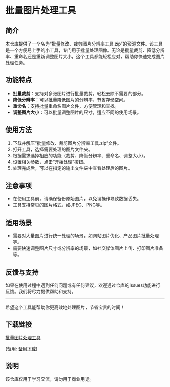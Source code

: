 # 批量图片处理工具

## 简介

本仓库提供了一个名为“批量修改、裁剪图片分辨率工具.zip”的资源文件。该工具是一个方便易上手的小工具，专门用于批量处理图像。无论是批量裁剪、降低分辨率、重命名还是重新调整图片大小，这个工具都能轻松应对，帮助你快速完成图片处理任务。

## 功能特点

- **批量裁剪**：支持对多张图片进行批量裁剪，轻松去除不需要的部分。
- **降低分辨率**：可以批量降低图片的分辨率，节省存储空间。
- **重命名**：支持批量重命名图片文件，方便管理和查找。
- **调整图片大小**：可以批量调整图片的尺寸，适应不同的使用场景。

## 使用方法

1. 下载并解压“批量修改、裁剪图片分辨率工具.zip”文件。
2. 打开工具，选择需要处理的图片文件夹。
3. 根据需求选择相应的功能（裁剪、降低分辨率、重命名、调整大小）。
4. 设置相关参数，点击“开始处理”按钮。
5. 处理完成后，可以在指定的输出文件夹中查看处理后的图片。

## 注意事项

- 在使用工具前，请确保备份原始图片，以免误操作导致数据丢失。
- 工具支持常见的图片格式，如JPEG、PNG等。

## 适用场景

- 需要对大量图片进行统一处理的场景，如网站图片优化、产品图片批量处理等。
- 需要快速调整图片尺寸或分辨率的场景，如社交媒体图片上传、打印图片准备等。

## 反馈与支持

如果在使用过程中遇到任何问题或有任何建议，欢迎通过仓库的Issues功能进行反馈。我们将尽力提供帮助和支持。

---

希望这个工具能帮助你更高效地处理图片，节省宝贵的时间！

## 下载链接
[批量图片处理工具](https://pan.quark.cn/s/73450803303c) 

(备用: [备用下载](https://pan.baidu.com/s/1D54nV_L76nf2PMfRsfig4g?pwd=1234))

## 说明

该仓库仅用于学习交流，请勿用于商业用途。
